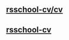 ## [rsschool-cv/cv](https://bolotinalexey.github.io/rsschool-cv/cv)

## [rsschool-cv](https://bolotinalexey.github.io/rsschool-cv/)
